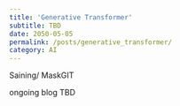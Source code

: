 ```yaml
---
title: 'Generative Transformer'
subtitle: TBD
date: 2050-05-05
permalink: /posts/generative_transformer/
category: AI
---
```


Saining/ MaskGIT

ongoing blog TBD
